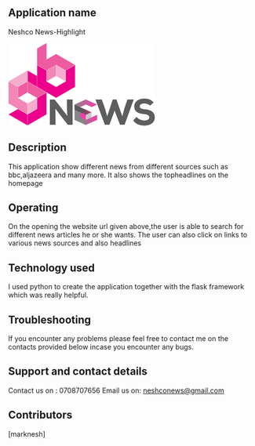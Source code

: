 
## Application name
Neshco News-Highlight

![](images/images.png)



## Description
This application show different news from different sources such as bbc,aljazeera and many more.
It also shows the topheadlines on the homepage

## Operating
On the opening the website url given above,the user is able to search for different news articles he or she wants.
The user can also click on links to various news sources and also headlines

##  Technology used
I used python to create the application together with the flask framework which was really helpful.

## Troubleshooting
If you encounter any problems please feel free to contact me on the contacts provided  below incase you encounter any bugs.

## Support and contact details
Contact us on : 0708707656
Email us on: neshconews@gmail.com

## Contributors
[marknesh]